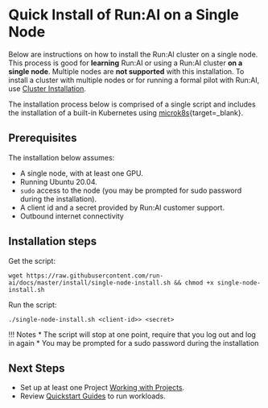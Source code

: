 # Quick Install of Run:AI on a Single Node

Below are instructions on how to install the Run:AI cluster on a single node. This process is good for __learning__ Run:AI or using a Run:AI cluster __on a single node__.  Multiple nodes are __not supported__ with this installation. To install a cluster with multiple nodes or for running a formal pilot with Run:AI, use [Cluster Installation](cluster-install.md).

The installation process below is comprised of a single script and includes the installation of a built-in Kubernetes using [microk8s](https://microk8s.io/docs/getting-started){target=_blank}.

## Prerequisites 

The installation below assumes:

* A single node, with at least one GPU.
* Running Ubuntu 20.04.
* `sudo` access to the node (you may be prompted for sudo password during the installation).
* A client id and a secret provided by Run:AI customer support. 
* Outbound internet connectivity


## Installation steps


Get the script:

``` shell
wget https://raw.githubusercontent.com/run-ai/docs/master/install/single-node-install.sh && chmod +x single-node-install.sh
```

Run the script: 

```
./single-node-install.sh <client-id>> <secret>
```

!!! Notes
    * The script will stop at one point, require that you log out and log in again
    * You may be prompted for a sudo password during the installation



## Next Steps

* Set up at least one Project [Working with Projects](../../admin-ui-setup/project-setup.md).
* Review [Quickstart Guides](../../../Researcher/Walkthroughs/quickstart-overview.md) to run workloads. 
